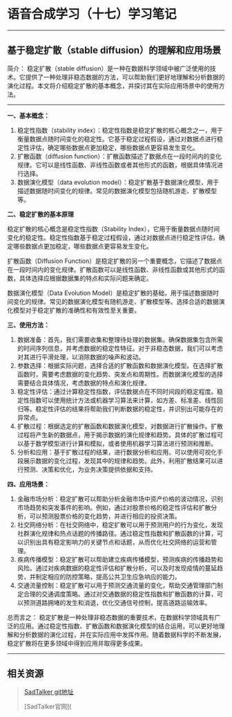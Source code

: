 # 语音合成学习（十七）学习笔记

---

## 基于稳定扩散（stable diffusion）的理解和应用场景

简介： 稳定扩散（stable diffusion）是一种在数据科学领域中被广泛使用的技术。它提供了一种处理非稳态数据的方法，可以帮助我们更好地理解和分析数据的演化过程。本文将介绍稳定扩散的基本概念，并探讨其在实际应用场景中的使用方法。

---

**一、基本概念：**

1. 稳定性指数（stability index）：稳定性指数是稳定扩散的核心概念之一，用于衡量数据点随时间变化的稳定性。它基于稳定过程假设，通过对数据点进行稳定性评估，确定哪些数据点更加稳定，哪些数据点更容易发生变化。
2. 扩散函数（diffusion function）：扩散函数描述了数据点在一段时间内的变化规律。它可以是线性函数、非线性函数或者其他形式的函数，根据具体情况进行选择。
3. 数据演化模型（data evolution model）：稳定扩散基于数据演化模型，用于描述数据随时间变化的规律。常见的数据演化模型包括随机游走、扩散模型等。

**二、稳定扩散的基本原理**

稳定扩散的核心概念是稳定性指数（Stability Index），它用于衡量数据点随时间变化的稳定性。稳定性指数基于稳定过程假设，通过对数据点进行稳定性评估，确定哪些数据点更加稳定，哪些数据点更容易发生变化。

扩散函数（Diffusion Function）是稳定扩散的另一个重要概念，它描述了数据点在一段时间内的变化规律。扩散函数可以是线性函数、非线性函数或其他形式的函数，具体选择应根据数据集的特点和实际问题来确定。

数据演化模型（Data Evolution Model）是稳定扩散的基础，用于描述数据随时间变化的规律。常见的数据演化模型有随机游走、扩散模型等。选择合适的数据演化模型对于稳定扩散的准确性和有效性至关重要。

**三、使用方法：**

1. 数据准备：首先，我们需要收集和整理待处理的数据集。确保数据集包含所需的时间序列信息，并考虑数据的稳定性特征。对于非稳态数据，我们可以考虑对其进行平滑处理，以消除数据的噪声和波动。
2. 参数选择：根据实际问题，选择合适的扩散函数和数据演化模型。在选择扩散函数时，需要考虑数据的变化趋势、突发点和周期性。而数据演化模型的选择需要结合具体情况，考虑数据的特点和演化规律。
3. 稳定性评估：通过计算稳定性指数，评估数据点在不同时间段的稳定程度。稳定性指数可以使用统计方法或机器学习算法来计算，如方差、标准差、线性回归等。稳定性评估的结果将帮助我们判断数据的稳定性，并识别出可能存在的异常点。
4. 扩散过程：根据选定的扩散函数和数据演化模型，对数据进行扩散操作。扩散过程将产生新的数据点，用于揭示数据的演化规律和趋势。具体的扩散过程可以基于数学模型进行计算和模拟，或者使用机器学习算法进行预测和推断。
5. 分析和应用：基于扩散过程的结果，进行数据分析和应用。可以使用可视化手段展示数据的变化过程，发现其中的规律和趋势。此外，利用扩散结果可以进行预测、决策和优化，为业务决策提供依据和支持。

**四、应用场景：**

1. 金融市场分析：稳定扩散可以帮助分析金融市场中资产价格的波动情况，识别市场趋势和突发事件的影响。例如，通过对股票价格的稳定性评估和扩散分析，可以预测股票价格的变化趋势，并进行相应的投资决策。
2. 社交网络分析：在社交网络中，稳定扩散可以用于预测用户的行为变化，发现社群演化规律和热点话题的传播路径。通过稳定性指数和扩散函数的计算，可以识别出具有稳定影响力的关键节点和话题，从而优化社交网络的运营和管理。
3. 疾病传播模型：稳定扩散可以帮助建立疾病传播模型，预测疾病的传播趋势和风险。通过对疾病数据的稳定性评估和扩散分析，可以及时发现疫情的蔓延趋势，并制定相应的防控策略，提高公共卫生应急响应的能力。
4. 交通流量控制：稳定扩散可以用于预测交通流量的变化，帮助交通管理部门制定合理的交通调度策略。通过对交通数据的稳定性指数和扩散函数的计算，可以预测道路拥堵的发生和消退，优化交通信号控制，提高道路运输效率。

总而言之： 稳定扩散是一种处理非稳态数据的重要技术，在数据科学领域具有广泛的应用。通过稳定性指数、扩散函数和数据演化模型的结合运用，可以更好地理解和分析数据的演化过程，并在实际应用中发挥作用。随着数据科学的不断发展，稳定扩散将在更多领域中得到应用并取得更多成果。

---

## 相关资源

> [SadTalker git地址](https://github.com/Winfredy/SadTalker) 
>
> [SadTalker官网](
